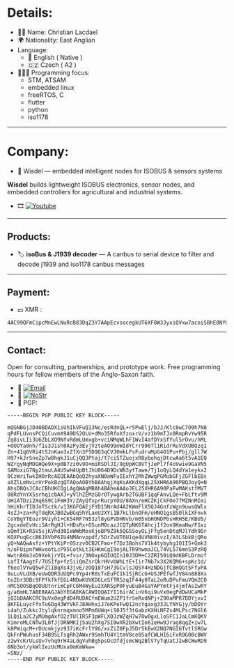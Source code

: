 # Details:

- 👋🏻 Name:         Christian Lacdael
- 🌍 Nationality:  East Anglian
- Language:
    - 🏴󠁧󠁢󠁥󠁮󠁧󠁿 English ( Native )
    - 🇨🇿 Czech ( A2 )
- 🧑🏻‍💻 Programming focus:
    - STM, ATSAM
    - embedded linux
    - freeRTOS, C
    - flutter
    - python
    - iso1178

---

# Company:

- 🏦 Wisdel — embedded intelligent nodes for ISOBUS & sensors systems

**Wisdel** builds lightweight ISOBUS electronics, sensor nodes, and embedded controllers for agricultural and industrial systems.

- 🎞️ [![Youtube](https://www.youtube.com/@try-restart)](https://www.youtube.com/@try-restart) 

---

## Products:
- 🏷️ **isoBus & J1939 decoder** — A canbus to serial device to filter and decode j1939 and iso1178 canbus messages  

---

## Payment:
- 💵 XMR :
```
4AC99QFmCipcMnEwLNuRcB83DqZ3Y7AApEcvsocegkUT6XF8W3JyxiQVxw7acoiSBhE8NYUi5ppMihFoL7RnDaW8AHdeXx4
```

---

## Contact:
Open for consulting, partnerships, and prototype work.
Free programming hours for fellow members of the Anglo-Saxon faith.
- 📧 [![Email](https://img.shields.io/badge/c.lacdael@live.co.uk-green)](mailto:c.lacdael@live.co.uk) 
- 🔐 [![NoStr](https://img.shields.io/badge/c.lacdael@nostr-green)](https://nostr.band/npub1pf5u7ftqt97dfhllnf6lgqnpmyp2jxcnnndvaggd2jjjksepjfgqwrpnfw) 
- 💬 PGP:  

```
-----BEGIN PGP PUBLIC KEY BLOCK-----

mQGNBGjJD40BDADX1sUhIkVFuQ13Nc/esRdnQL+r5PwElj/bJJ/Klc8wC7O9h7N8
qPdFLUvnsPCQiCuvmX9A9DS2OLU+dMo35RfoXfzoxrV/vz1b9mTJx0RmpRvYw95R
Zq8ivLIi3U6ZbLXO9NfvRdmLUmxgb+vciNMqWLhF1WvI4afDYxSfYul5rOvu/hML
+OUOYa0nh/f1s3Jish0AzPy3EvjVzteAO99nWIdYCrr996Tl1RidrRuVdXUBQzq1
Zn+41q6VRi4tSJnKae3xZfXn3F5D9Q3qCVJ0mkLFsFudraMpG4O1Pu+Pbj/gll7W
H97+kJrSneZp7w8hqkJ1uCjQQJPtaj/t7ci5TZuojxR8ybohqjDtcwAa6t5vA1EQ
WZrgyNqMDGHQe9X+p0B7zz0v9O+miRSDlJI/9gUpWCBVTjJePl7f4oVwie9GaVN5
SAMoxiG7Ny2tmuLA4USwH4UpBtJhU064D9DcWN3ytTawe/Tj1oQyLQ4dYa1eykx2
0CzWriTwkIH0rRcAEQEAAbQoQ2hyaXN0aWFuIExhY2RhZWwgPGMubGFjZGFlbEBs
aXZlLmNvLnVrPokBzgQTAQoAOBYhBAAhgjXqKsAKKdXqqL25XHR6A90PBQJoyQ+N
AhsDBQsJCAcCBhUKCQgLAgQWAgMBAh4BAheAAAoJEL25XHR6A90PaFwMAKstfMVT
08RdYnYX5srhq1cbAXJ+yVlhZEMzGOrOTywgArb2TGUBF1qqFAnvLQe+FbLftv9M
UH1ATDzi2Xq6S9C1FmH3Y/ZAyQfxprRurpYOU/8AXn/eHCZKjCkFOe77MZNnMImi
hHiKhrTIDJoTSctk/v13KGFQAEjFYD15NrAd4A2KWmFlX5QJ4GnfzWgn9uwsQWlx
4sZJ+za+PgTdqRXJB0ZwBGq5hYLaeU2XYi1B7kLlbnOFm/oHNO1gsBS0lkIXFnvk
CoVBgYTEozr9VzyhI+CK54RF7N53zl8yGPVDHNvb/m05nbHONDPbsHRH5E/KBU5/
2gcxdeEvHciSArRgHJl+HDsRx+O5unMOcazJCQTpNK6TAhcjIf2on9KmaNw/FSxz
sQmfIK+RSV5sjKVhd30IeWWbMosKjoBP9Z9k5QG5SoyOLjFfg5enDtqMJlYdh9Dr
KOXPuqEccB6JXVbP6IU4NMAnvppdf/5DrZvUT6U1qe4UVNU0ivzI/A3LSbkBjQRo
yQ+NAQwAsfz+YPtYKiPr0Szzv0CB2CFmo+f7Dz3Bohs7V1k4tybyhg1O1I5+Gmk3
n/oFOipnfWHvootLcP95CotkLt3EHKmCgI9ojALTR9hwmaJCL74VL576mnS3PzRQ
Wwtn86mJxD9XekjrVIL+fvsr/3NOxp6QIUQIn10J3DM+C2ZRI59iQ9dKBFLDrmof
iafIfAagtF/7US1fp+fz5iiQmZsrQkrHVvbWhLtE+Iir7Nb7x3X2KQM6+spKc1d/
f6eolVYwQ5wFZlIBqXs43jvE/zOQ187sH73GCvlsJQSY4HzNDGjfCBHQGtSFfyPA
9uLuVLdXB/eUwQDR3UUQPc9Yp4rR0sTxEuFC1k1SjRCcG+USJPEfwfJV84n888Xx
toZbr3DBc9FPfkfkfEGL4NDwKUVKDGLeSfTRSzqIF44y0TaL2oRuDPuFmuVQm2CO
nMC5OOSBqOOUUtnrimCpFC6M4WyEuIXARSpP0FyuEuB4GaYAPYmtFj4jmfAsIwRY
g/a6mHL7ABEBAAGJAbYEGAEKACAWIQQAIYI16irACinV6qi9uVx0egPdDwUCaMkP
jQIbDAAKCRC9uVx0egPdD4RUDACfmEWum2UZP1frSeRxdNPj+Z90aMPR7DDYjxvI
8KFELuycFfxTu6Dg43WYVKFJ8AHhxiJ7eKPeFwQ12ncYgaxg33JLYNYGjy/bDOYr
i4ah/ZukkcJtylqknrmqxmno5MPm6UWq+iS0J5f3tGabzKXHiNFZs4MLPsc7NGl6
1LQiLa2C2yMUmgAxfO2zTUlIRSF3pWFLXDJzWZqH7w70w0gxLloSFC1JaLCmKQKV
KimroMLCNTw3L0fJjDRNMKIj5aU2hXg7SI0wXR2bXwtIo61eHw9Jrag8qqZ+iw7L
k8PWiqcM+rDUcmkjyz937iKcFrlY9G/xxZiZ0FpJ5Dr5kEwX2NQ7NGI6TvtlSRGw
QkFnPWuhusF34B9SLTsgRh2AWxr9SmhTU4Y1tmV8ce05afCWLHI6iFxR9G00cBWV
z2wYcKrULsUv7vhq9rH4aLdgVuhBg5psOcOfdjsmcWq2BlV7yTqUatJ2wBCWwRD9
6Nb3ot/ykWlIezUcMUxa9mKmWkw=
=SNz/
-----END PGP PUBLIC KEY BLOCK-----
```
